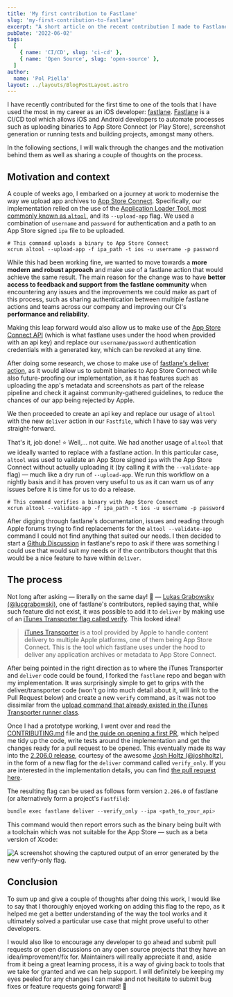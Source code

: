 ```yaml
---
title: 'My first contribution to Fastlane'
slug: 'my-first-contribution-to-fastlane'
excerpt: "A short article on the recent contribution I made to Fastlane's open source project."
pubDate: '2022-06-02'
tags:
  [
    { name: 'CI/CD', slug: 'ci-cd' },
    { name: 'Open Source', slug: 'open-source' },
  ]
author:
  name: 'Pol Piella'
layout: ../layouts/BlogPostLayout.astro
---
```


I have recently contributed for the first time to one of the tools that I have used the most in my career as an iOS developer: [fastlane](https://github.com/fastlane/fastlane). [Fastlane](https://github.com/fastlane/fastlane) is a CI/CD tool which allows iOS and Android developers to automate processes such as uploading binaries to App Store Connect (or Play Store), screenshot generation or running tests and building projects, amongst many others.

In the following sections, I will walk through the changes and the motivation behind them as well as sharing a couple of thoughts on the process.

## Motivation and context

A couple of weeks ago, I embarked on a journey at work to modernise the way we upload app archives to [App Store Connect](https://appstoreconnect.apple.com). Specifically, our implementation relied on the use of the [Application Loader Tool, most commonly known as `altool`](https://keith.github.io/xcode-man-pages/altool.1.html), and its `--upload-app` flag. We used a combination of `username` and `password` for authentication and a path to an App Store signed `ipa` file to be uploaded.

```bash:Terminal
# This command uploads a binary to App Store Connect
xcrun altool --upload-app -f ipa_path -t ios -u username -p password
```

While this had been working fine, we wanted to move towards a **more modern and robust approach** and make use of a fastlane action that would achieve the same result. The main reason for the change was to have **better access to feedback and support from the fastlane community** when encountering any issues and the improvements we could make as part of this process, such as sharing authentication between multiple fastlane actions and teams across our company and improving our CI's **performance and reliability**.

Making this leap forward would also allow us to make use of the [App Store Connect API](https://developer.apple.com/documentation/appstoreconnectapi) (which is what fastlane uses under the hood when provided with an api key) and replace our `username/password` authentication credentials with a generated key, which can be revoked at any time.

After doing some research, we chose to make use of [fastlane's deliver action](https://docs.fastlane.tools/actions/deliver), as it would allow us to submit binaries to App Store Connect while also future-proofing our implementation, as it has features such as uploading the app's metadata and screenshots as part of the release pipeline and check it against community-gathered guidelines, to reduce the chances of our app being rejected by Apple.

We then proceeded to create an api key and replace our usage of `altool` with the new `deliver` action in our `Fastfile`, which I have to say was very straight-forward.

That's it, job done! ⭐️ Well,... not quite. We had another usage of `altool` that we ideally wanted to replace with a fastlane action. In this particular case, `altool` was used to validate an App Store signed `ipa` with the App Store Connect without actually uploading it (by calling it with the `--validate-app` flag) — much like a dry run of `--upload-app`. We run this workflow on a nightly basis and it has proven very useful to us as it can warn us of any issues before it is time for us to do a release.

```bash:Terminal
# This command verifies a binary with App Store Connect
xcrun altool --validate-app -f ipa_path -t ios -u username -p password
```

After digging through fastlane's documentation, issues and reading through Apple forums trying to find replacements for the `altool --validate-app` command I could not find anything that suited our needs. I then decided to start a [Github Discussion](https://github.com/fastlane/fastlane/discussions/20204) in fastlane's repo to ask if there was something I could use that would suit my needs or if the contributors thought that this would be a nice feature to have within `deliver`.

## The process

Not long after asking — literally on the same day! 🤩 — [Lukas Grabowsky (@lucgrabowski)](https://github.com/lucgrabowski), one of fastlane's contributors, replied saying that, while such feature did not exist, it was possible to add it to `deliver` by making use of an [iTunes Transporter flag called verify](https://help.apple.com/itc/transporteruserguide/en.lproj/static.html#apdATD1E2248-D1E1A1303-D1E2248A1126). This looked ideal!

> [iTunes Transporter](https://help.apple.com/itc/transporteruserguide/en.lproj/static.html#itc16ef2f321) is a tool provided by Apple to handle content delivery to multiple Apple platforms, one of them being App Store Connect. This is the tool which fastlane uses under the hood to deliver any application archives or metadata to App Store Connect.

After being pointed in the right direction as to where the iTunes Transporter and `deliver` code could be found, I forked the `fastlane` repo and began with my implementation. It was surprisingly simple to get to grips with the deliver/transporter code (won't go into much detail about it, will link to the Pull Request below) and create a new `verify` command, as it was not too dissimilar from the [upload command that already existed in the iTunes Transporter runner class](https://github.com/fastlane/fastlane/blob/master/fastlane_core/lib/fastlane_core/itunes_transporter.rb#L542).

Once I had a prototype working, I went over and read the [CONTRIBUTING.md](https://github.com/fastlane/fastlane/blob/master/CONTRIBUTING.md) file and [the guide on opening a first PR](https://github.com/fastlane/fastlane/blob/master/YourFirstPR.md), which helped me tidy up the code, write tests around the implementation and get the changes ready for a pull request to be opened. This eventually made its way into the [2.206.0 release](https://twitter.com/FastlaneTools/status/1526782301060976640), courtesy of the awesome [Josh Holtz (@joshholtz)](https://twitter.com/joshdholtz), in the form of a new flag for the `deliver` command called `verify_only`. If you are interested in the implementation details, you can find [the pull request here](https://github.com/fastlane/fastlane/pull/20247).

The resulting flag can be used as follows form version `2.206.0` of fastlane (or alternatively form a project's `Fastfile`):

```swift
bundle exec fastlane deliver --verify_only --ipa <path_to_your_api>
```

This command would then report errors such as the binary being built with a toolchain which was not suitable for the App Store — such as a beta version of Xcode:

![A screenshot showing the captured output of an error generated by the new verify-only flag.](/assets/posts/my-first-contribution-to-fastlane/error-output.png)

## Conclusion

To sum up and give a couple of thoughts after doing this work, I would like to say that I thoroughly enjoyed working on adding this flag to the repo, as it helped me get a better understanding of the way the tool works and it ultimately solved a particular use case that might prove useful to other developers.

I would also like to encourage any developer to go ahead and submit pull requests or open discussions on any open source projects that they have an idea/improvement/fix for. Maintainers will really appreciate it and, aside from it being a great learning process, it is a way of giving back to tools that we take for granted and we can help support. I will definitely be keeping my eyes peeled for any changes I can make and not hesitate to submit bug fixes or feature requests going forward! 🚀

